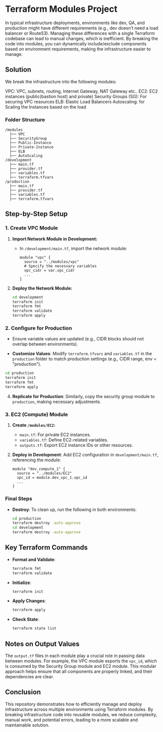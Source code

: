 
# Terraform Modules Project

In typical infrastructure deployments, environments like dev, QA, and production might have different requirements (e.g., dev doesn’t need a load balancer or Route53). Managing these differences with a single Terraform codebase can lead to manual changes, which is inefficient. By breaking the code into modules, you can dynamically include/exclude components based on environment requirements, making the infrastructure easier to manage.

## Solution

We break the infrastructure into the following modules:

VPC: VPC, subnets, routing, Internet Gateway, NAT Gateway etc..
EC2: EC2 instances (public(bastion host) and private)
Security Groups (SG): For securing VPC resources
ELB: Elastic Load Balancers 
Autoscaling: for Scaling the Instances based on the load

### Folder Structure

```
/modules
  ├── VPC
  ├── SecurityGroup
  ├── Public-Instance
  ├── Private-Instance
  ├── ELB
  ├── AutoScaling
/development
  ├── main.tf
  ├── provider.tf
  ├── variables.tf
  ├── terraform.tfvars
/production
  ├── main.tf
  ├── provider.tf
  ├── variables.tf
  ├── terraform.tfvars
```

## Step-by-Step Setup

### 1. Create VPC Module

1. **Import Network Module in Development:**
   - In `/development/main.tf`, import the network module:
     ```hcl
     module "vpc" {
       source = "../modules/vpc"
       # Specify the necessary variables
       vpc_cidr = var.vpc_cidr
       ...
     }
     ```

3. **Deploy the Network Module:**
   ```bash
   cd development
   terraform init
   terraform fmt
   terraform validate
   terraform apply
   ```

### 2. Configure for Production
  - Ensure variable values are updated (e.g., CIDR blocks should not overlap between environments).

- **Customize Values**: Modify `terraform.tfvars` and `variables.tf` in the `production` folder to match production settings (e.g., CIDR range, env = "production").

```bash
cd production
terraform init
terraform fmt
terraform apply
```

4. **Replicate for Production**: Similarly, copy the security group module to `production`, making necessary adjustments.

### 3. EC2 (Compute) Module

1. **Create `/modules/EC2`:**
   - `main.tf`: For private EC2 instances.
   - `variables.tf`: Define EC2-related variables.
   - `outputs.tf`: Export EC2 instance IDs or other resources.

2. **Deploy in Development**: Add EC2 configuration in `development/main.tf`, referencing the module:
   ```hcl
   module "dev_compute_1" {
     source = "../modules/EC2"
     vpc_id = module.dev_vpc_1.vpc_id
     ...
   }
   ```


### Final Steps

- **Destroy**: To clean up, run the following in both environments:
  ```bash
  cd production
  terraform destroy -auto-approve
  cd development
  terraform destroy -auto-approve
  ```

## Key Terraform Commands

- **Format and Validate**:
  ```bash
  terraform fmt
  terraform validate
  ```
- **Initialize**:
  ```bash
  terraform init
  ```
- **Apply Changes**:
  ```bash
  terraform apply
  ```
- **Check State**:
  ```bash
  terraform state list
  ```

## Notes on Output Values

The `output.tf` files in each module play a crucial role in passing data between modules. For example, the VPC module exports the `vpc_id`, which is consumed by the Security Group module and EC2 module. This modular approach helps ensure that all components are properly linked, and their dependencies are clear.

## Conclusion

This repository demonstrates how to efficiently manage and deploy infrastructure across multiple environments using Terraform modules. By breaking infrastructure code into reusable modules, we reduce complexity, manual work, and potential errors, leading to a more scalable and maintainable solution.
